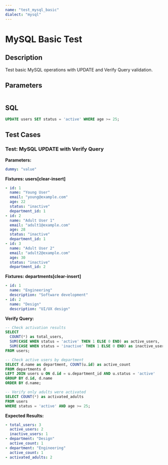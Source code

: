 ```yaml
---
name: "test_mysql_basic"
dialect: "mysql"
---
```


# MySQL Basic Test

## Description

Test basic MySQL operations with UPDATE and Verify Query validation.

## Parameters
```yaml
```

## SQL
```sql
UPDATE users SET status = 'active' WHERE age >= 25;
```

## Test Cases

### Test: MySQL UPDATE with Verify Query

**Parameters:**
```yaml
dummy: "value"
```

**Fixtures: users[clear-insert]**
```yaml
- id: 1
  name: "Young User"
  email: "young@example.com"
  age: 22
  status: "inactive"
  department_id: 1
- id: 2
  name: "Adult User 1"
  email: "adult1@example.com"
  age: 28
  status: "inactive"
  department_id: 1
- id: 3
  name: "Adult User 2"
  email: "adult2@example.com"
  age: 30
  status: "inactive"
  department_id: 2
```

**Fixtures: departments[clear-insert]**
```yaml
- id: 1
  name: "Engineering"
  description: "Software development"
- id: 2
  name: "Design"
  description: "UI/UX design"
```

**Verify Query:**
```sql
-- Check activation results
SELECT 
  COUNT(*) as total_users,
  SUM(CASE WHEN status = 'active' THEN 1 ELSE 0 END) as active_users,
  SUM(CASE WHEN status = 'inactive' THEN 1 ELSE 0 END) as inactive_users
FROM users;

-- Check active users by department
SELECT d.name as department, COUNT(u.id) as active_count
FROM departments d
LEFT JOIN users u ON d.id = u.department_id AND u.status = 'active'
GROUP BY d.id, d.name
ORDER BY d.name;

-- Verify only adults were activated
SELECT COUNT(*) as activated_adults
FROM users 
WHERE status = 'active' AND age >= 25;
```

**Expected Results:**
```yaml
- total_users: 3
  active_users: 2
  inactive_users: 1
- department: "Design"
  active_count: 1
- department: "Engineering"
  active_count: 1
- activated_adults: 2
```
